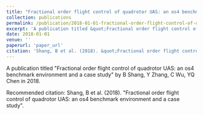```yaml
---
title: "Fractional order flight control of quadrotor UAS: an os4 benchmark environment and a case study"
collection: publications
permalink: /publication/2018-01-01-fractional-order-flight-control-of-quadrotor-uas-an-os4-b
excerpt: 'A publication titled &quot;Fractional order flight control of quadrotor UAS: an os4 benchmark environment and a case study&quot; by B Shang, Y Zhang, C Wu, YQ Chen in 2018.'
date: 2018-01-01
venue: ''
paperurl: 'paper_url'
citation: 'Shang, B et al. (2018). &quot;Fractional order flight control of quadrotor UAS: an os4 benchmark environment and a case study&quot;.'
---
```



A publication titled &quot;Fractional order flight control of quadrotor UAS: an os4 benchmark environment and a case study&quot; by B Shang, Y Zhang, C Wu, YQ Chen in 2018.

Recommended citation: Shang, B et al. (2018). "Fractional order flight control of quadrotor UAS: an os4 benchmark environment and a case study".